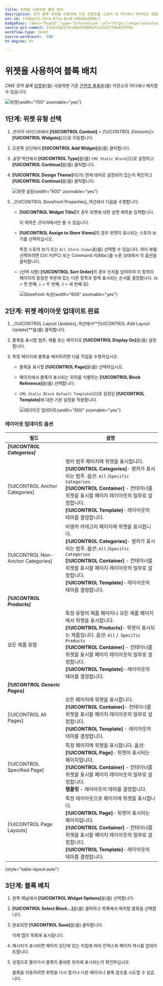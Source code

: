 ```yaml
---
title: 위젯을 사용하여 블록 배치
description: 정적 블록 위젯을 사용하여 기존 컨텐츠를 스토어 내 어디에나 배치하는 방법에 대해 알아봅니다.
exl-id: 174deef2-33c4-4f1a-8ca8-4969be209bc7
badgePaas: label="PaaS만" type="Informative" url="https://experienceleague.adobe.com/en/docs/commerce/user-guides/product-solutions" tooltip="Adobe Commerce 온 클라우드 프로젝트(Adobe 관리 PaaS 인프라) 및 온프레미스 프로젝트에만 적용됩니다."
source-git-commit: 57a913b21f4cbbb4f0800afe13012ff46d578f8e
workflow-type: tm+mt
source-wordcount: '586'
ht-degree: 0%

---
```


# 위젯을 사용하여 블록 배치

_CMS 정적 블록_ [위젯](widgets.md)을(를) 사용하면 기존 [콘텐츠 블록](blocks.md)을(를) 저장소의 어디에나 배치할 수 있습니다.

![위젯](./assets/widgets.png){width="700" zoomable="yes"}

## 1단계: 위젯 유형 선택

1. _관리자_ 사이드바에서 **[!UICONTROL Content]** > _[!UICONTROL Elements]_>**[!UICONTROL Widgets]**(으)로 이동합니다.

1. 오른쪽 상단에서 **[!UICONTROL Add Widget]**&#x200B;을(를) 클릭합니다.

1. _설정_ 섹션에서 **[!UICONTROL Type]**&#x200B;을(를) `CMS Static Block`(으)로 설정하고 **[!UICONTROL Continue]**&#x200B;을(를) 클릭합니다.

1. **[!UICONTROL Design Theme]**&#x200B;이(가) 현재 테마로 설정되어 있는지 확인하고 **[!UICONTROL Continue]**&#x200B;을(를) 클릭합니다.

   ![위젯 설정](./assets/widget-settings.png){width="600" zoomable="yes"}

1. _[!UICONTROL Storefront Properties]_섹션에서 다음을 수행합니다.

   - **[!UICONTROL Widget Title]**&#x200B;의 경우 위젯에 대한 설명 제목을 입력합니다.

     이 제목은 _관리자_&#x200B;에서만 볼 수 있습니다.

   - **[!UICONTROL Assign to Store Views]**&#x200B;의 경우 위젯이 표시되는 스토어 보기를 선택하십시오.

     특정 스토어 보기 또는 `All Store Views`을(를) 선택할 수 있습니다. 여러 뷰를 선택하려면 Ctrl 키(PC) 또는 Command 키(Mac)를 누른 상태에서 각 옵션을 클릭합니다.

   - (선택 사항) **[!UICONTROL Sort Order]**&#x200B;의 경우 숫자를 입력하여 이 항목이 페이지의 동일한 부분에 있는 다른 항목과 함께 표시되는 순서를 결정합니다. (`0` = 첫 번째, `1` = 두 번째, `3` = 세 번째 등)

     ![Storefront 속성](./assets/widget-storefront-properties.png){width="600" zoomable="yes"}

## 2단계: 위젯 레이아웃 업데이트 완료

1. _[!UICONTROL Layout Updates]_섹션에서&#x200B;**[!UICONTROL Add Layout Update]**을(를) 클릭합니다.

1. 블록을 표시할 범주, 제품 또는 페이지로 **[!UICONTROL Display On]**&#x200B;을(를) 설정합니다.

1. 특정 페이지에 블록을 배치하려면 다음 작업을 수행하십시오.

   - 블록을 표시할 **[!UICONTROL Page]**&#x200B;을(를) 선택하십시오.

   - 페이지에서 블록이 표시되는 위치를 식별하는 **[!UICONTROL Block Reference]**&#x200B;을(를) 선택합니다.

   - `CMS Static Block Default Template`(으)로 설정된 **[!UICONTROL Template]**&#x200B;에 대한 기본 설정을 적용합니다.

     ![레이아웃 업데이트](./assets/widget-layout-update-home-page.png){width="600" zoomable="yes"}

### 레이아웃 업데이트 옵션

| 필드 | 설명 |
|--- |--- |
| **_[!UICONTROL Categories]_** |  |
| [!UICONTROL Anchor Categories] | 앵커 범주 페이지에 위젯을 표시합니다.<br/>**[!UICONTROL Categories]**- 앵커가 표시되는 범주. 옵션: `All` /`Specific Categories`<br/>**[!UICONTROL Container]** - 컨테이너를 위젯을 표시할 페이지 레이아웃의 일부로 설정합니다.<br/>**[!UICONTROL Template]**- 레이아웃의 테마를 결정합니다. |
| [!UICONTROL Non-Anchor Categories] | 비앵커 카테고리 페이지에 위젯을 표시합니다.<br/>**[!UICONTROL Categories]**- 앵커가 표시되는 범주. 옵션: `All` /`Specific Categories`<br/>**[!UICONTROL Container]** - 컨테이너를 위젯을 표시할 페이지 레이아웃의 일부로 설정합니다.<br/>**[!UICONTROL Template]**- 레이아웃의 테마를 결정합니다. |
| **_[!UICONTROL Products]_** |  |
| 모든 제품 유형 | 특정 유형의 제품 페이지나 모든 제품 페이지에서 위젯을 표시합니다. <br/>**[!UICONTROL Products]**- 위젯이 표시되는 제품입니다. 옵션: `All` /` Specific Products`<br/>**[!UICONTROL Container]** - 컨테이너를 위젯을 표시할 페이지 레이아웃의 일부로 설정합니다.<br/>**[!UICONTROL Template]**- 레이아웃의 테마를 결정합니다. |
| **_[!UICONTROL Generic Pages]_** |  |
| [!UICONTROL All Pages] | 모든 페이지에 위젯을 표시합니다. <br/>**[!UICONTROL Container]**- 컨테이너를 위젯을 표시할 페이지 레이아웃의 일부로 설정합니다.<br/>**[!UICONTROL Template]** - 레이아웃의 테마를 결정합니다. |
| [!UICONTROL Specified Page] | 특정 페이지에 위젯을 표시합니다. 옵션:<br/>**[!UICONTROL Page]**- 위젯이 표시되는 페이지입니다.<br/>**[!UICONTROL Container]** - 컨테이너를 위젯을 표시할 페이지 레이아웃의 일부로 설정합니다.<br/>**템플릿** - 레이아웃의 테마를 결정합니다. |
| [!UICONTROL Page Layouts] | 특정 레이아웃으로 페이지에 위젯을 표시합니다. <br/>**[!UICONTROL Page]**- 위젯이 표시되는 페이지입니다.<br/>**[!UICONTROL Container]** - 컨테이너를 위젯을 표시할 페이지 레이아웃의 일부로 설정합니다.<br/>**[!UICONTROL Template]**- 레이아웃의 테마를 결정합니다. |

{style="table-layout:auto"}

## 3단계: 블록 배치

1. 왼쪽 패널에서 **[!UICONTROL Widget Options]**&#x200B;을(를) 선택합니다.

1. **[!UICONTROL Select Block…]**&#x200B;을(를) 클릭하고 목록에서 배치할 블록을 선택합니다.

1. 완료되면 **[!UICONTROL Save]**&#x200B;을(를) 클릭합니다.

   이제 앱이 목록에 표시됩니다.

1. 메시지가 표시되면 페이지 상단에 있는 지침에 따라 인덱스와 페이지 캐시를 업데이트합니다.

1. 상점으로 돌아가서 블록이 올바른 위치에 표시되는지 확인하십시오.

   블록을 이동하려면 위젯을 다시 열거나 다른 페이지나 블록 참조를 시도할 수 있습니다.
